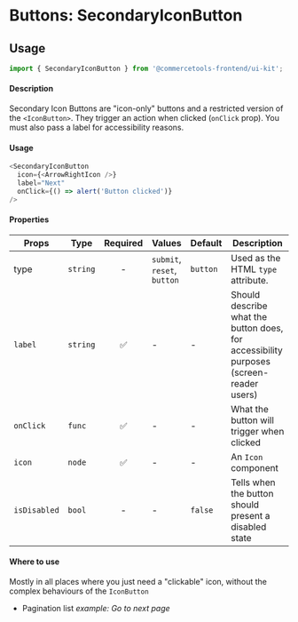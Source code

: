 # Buttons: SecondaryIconButton

## Usage

```js
import { SecondaryIconButton } from '@commercetools-frontend/ui-kit';
```

#### Description

Secondary Icon Buttons are "icon-only" buttons and a restricted version of the
`<IconButton>`. They trigger an action when clicked (`onClick` prop). You must
also pass a label for accessibility reasons.

#### Usage

```js
<SecondaryIconButton
  icon={<ArrowRightIcon />}
  label="Next"
  onClick={() => alert('Button clicked')}
/>
```

#### Properties

| Props        | Type     | Required | Values                      | Default  | Description                                                                            |
| ------------ | -------- | :------: | --------------------------- | -------- | -------------------------------------------------------------------------------------- |
| type         | `string` |    -     | `submit`, `reset`, `button` | `button` | Used as the HTML `type` attribute.                                                     |
| `label`      | `string` |    ✅    | -                           | -        | Should describe what the button does, for accessibility purposes (screen-reader users) |
| `onClick`    | `func`   |    ✅    | -                           | -        | What the button will trigger when clicked                                              |
| `icon`       | `node`   |    ✅    | -                           | -        | An `Icon` component                                                                    |
| `isDisabled` | `bool`   |    -     | -                           | `false`  | Tells when the button should present a disabled state                                  |

#### Where to use

Mostly in all places where you just need a "clickable" icon, without the complex
behaviours of the `IconButton`

- Pagination list _example: Go to next page_
